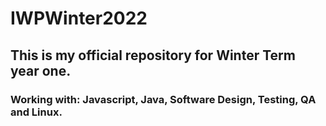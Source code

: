 # IWPWinter2022
## This is my official repository for Winter Term year one.
### Working with: Javascript, Java, Software Design, Testing, QA and Linux.
